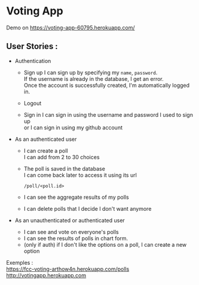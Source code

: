 # Voting App

Demo on https://voting-app-60795.herokuapp.com/

## User Stories :

* Authentication
    * Sign up 
      I can sign up by specifying my `name`, `password`.  
      If the username is already in the database, I get an error.  
      Once the account is successfully created, I'm automatically logged in.

    * Logout
    * Sign in
        I can sign in using the username and password I used to sign up  
        or I can sign in using my github account

* As an authenticated user
    * I can create a poll  
        I can add from 2 to 30 choices

    * The poll is saved in the database  
        I can come back later to access it using its url

          /poll/<poll.id>

    * I can see the aggregate results of my polls
    * I can delete polls that I decide I don't want anymore

* As an unauthenticated or authenticated user
    * I can see and vote on everyone's polls
    * I can see the results of polls in chart form.
    * (only if auth) if I don't like the options on a poll, I can create a new option

Exemples :  
https://fcc-voting-arthow4n.herokuapp.com/polls  
http://votingapp.herokuapp.com